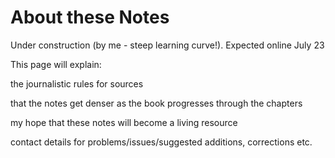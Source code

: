 
# About these Notes

Under construction (by me - steep learning curve!). Expected online July 23

This page will explain:

the journalistic rules for sources

that the notes get denser as the book progresses through the chapters

my hope that these notes will become a living resource

contact details for problems/issues/suggested additions, corrections etc.



